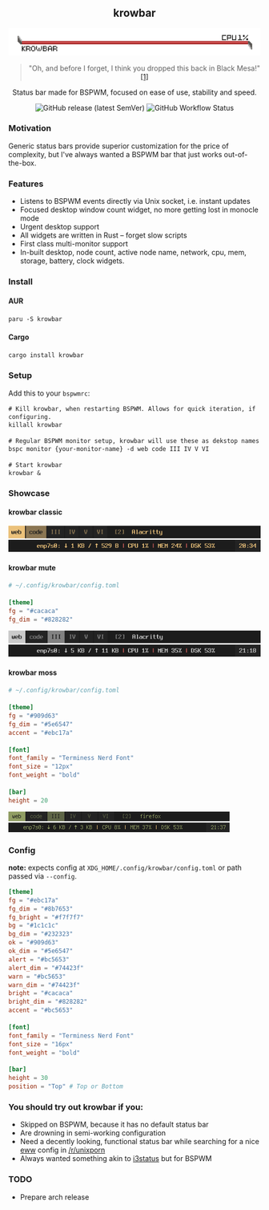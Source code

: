<h2 align=center> <b>krowbar</b> </h2>

<p align="center"> <img alt="GitHub release (latest SemVer)" src="https://github.com/bloznelis/krowbar/blob/master/images/krowbarx2.png"> </p>
<div align="center">

> "Oh, and before I forget, I think you dropped this back in Black Mesa!" [[1]](https://half-life.fandom.com/wiki/Crowbar)

</div>
<p align=center> Status bar made for BSPWM, focused on ease of use, stability and speed. </p>
<p align=center> <img alt="GitHub release (latest SemVer)" src="https://img.shields.io/github/v/release/bloznelis/krowbar"> <img alt="GitHub Workflow Status" src="https://img.shields.io/github/actions/workflow/status/bloznelis/krowbar/ci.yaml"> </p>


### Motivation
Generic status bars provide superior customization for the price of complexity, but I've always wanted a BSPWM bar that just works out-of-the-box.

### Features
* Listens to BSPWM events directly via Unix socket, i.e. instant updates
* Focused desktop window count widget, no more getting lost in monocle mode
* Urgent desktop support
* All widgets are written in Rust – forget slow scripts
* First class multi-monitor support
* In-built desktop, node count, active node name, network, cpu, mem, storage, battery, clock widgets.

### Install
#### AUR
`paru -S krowbar`

#### Cargo
`cargo install krowbar`

### Setup
Add this to your `bspwmrc`:
```
# Kill krowbar, when restarting BSPWM. Allows for quick iteration, if configuring.
killall krowbar

# Regular BSPWM monitor setup, krowbar will use these as dekstop names
bspc monitor {your-monitor-name} -d web code III IV V VI

# Start krowbar
krowbar &
```

### Showcase
#### krowbar classic
![](https://github.com/bloznelis/krowbar/blob/master/images/krowbar-classic-1.png)
![](https://github.com/bloznelis/krowbar/blob/master/images/krowbar-classic-2.png)

#### krowbar mute
```toml
# ~/.config/krowbar/config.toml

[theme]
fg = "#cacaca"
fg_dim = "#828282"
```

![](https://github.com/bloznelis/krowbar/blob/master/images/krowbar-gray-1.png)
![](https://github.com/bloznelis/krowbar/blob/master/images/krowbar-gray-2.png)

#### krowbar moss
```toml
# ~/.config/krowbar/config.toml

[theme]
fg = "#909d63"
fg_dim = "#5e6547"
accent = "#ebc17a"

[font]
font_family = "Terminess Nerd Font"
font_size = "12px"
font_weight = "bold"

[bar]
height = 20
```

![](https://github.com/bloznelis/krowbar/blob/master/images/krowbar-moss-1.png)
![](https://github.com/bloznelis/krowbar/blob/master/images/krowbar-moss-2.png)

### Config
**note:** expects config at `XDG_HOME/.config/krowbar/config.toml` or path passed via `--config`.

``` toml
[theme]
fg = "#ebc17a"
fg_dim = "#8b7653"
fg_bright = "#f7f7f7"
bg = "#1c1c1c"
bg_dim = "#232323"
ok = "#909d63"
ok_dim = "#5e6547"
alert = "#bc5653"
alert_dim = "#74423f"
warn = "#bc5653"
warn_dim = "#74423f"
bright = "#cacaca"
bright_dim = "#828282"
accent = "#bc5653"

[font]
font_family = "Terminess Nerd Font"
font_size = "16px"
font_weight = "bold"

[bar]
height = 30
position = "Top" # Top or Bottom
```

### You should try out krowbar if you:
- Skipped on BSPWM, because it has no default status bar
- Are drowning in semi-working configuration
- Need a decently looking, functional status bar while searching for a nice [eww](https://github.com/elkowar/eww) config in [/r/unixporn](https://www.reddit.com/r/unixporn/)
- Always wanted something akin to [i3status](https://i3wm.org/docs/i3status.html) but for BSPWM

### TODO
- Prepare arch release
